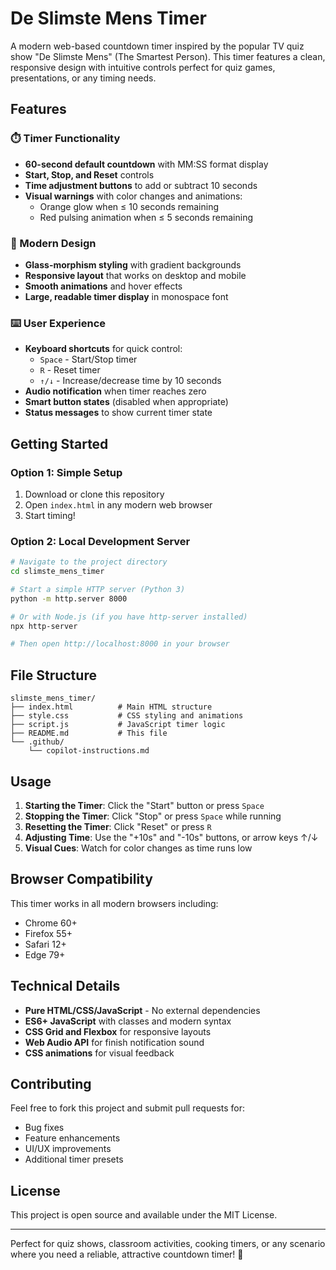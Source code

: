 # De Slimste Mens Timer

A modern web-based countdown timer inspired by the popular TV quiz show "De Slimste Mens" (The Smartest Person). This timer features a clean, responsive design with intuitive controls perfect for quiz games, presentations, or any timing needs.

## Features

### ⏱️ Timer Functionality
- **60-second default countdown** with MM:SS format display
- **Start, Stop, and Reset** controls
- **Time adjustment buttons** to add or subtract 10 seconds
- **Visual warnings** with color changes and animations:
  - Orange glow when ≤ 10 seconds remaining
  - Red pulsing animation when ≤ 5 seconds remaining

### 🎨 Modern Design
- **Glass-morphism styling** with gradient backgrounds
- **Responsive layout** that works on desktop and mobile
- **Smooth animations** and hover effects
- **Large, readable timer display** in monospace font

### ⌨️ User Experience
- **Keyboard shortcuts** for quick control:
  - `Space` - Start/Stop timer
  - `R` - Reset timer
  - `↑/↓` - Increase/decrease time by 10 seconds
- **Audio notification** when timer reaches zero
- **Smart button states** (disabled when appropriate)
- **Status messages** to show current timer state

## Getting Started

### Option 1: Simple Setup
1. Download or clone this repository
2. Open `index.html` in any modern web browser
3. Start timing!

### Option 2: Local Development Server
```bash
# Navigate to the project directory
cd slimste_mens_timer

# Start a simple HTTP server (Python 3)
python -m http.server 8000

# Or with Node.js (if you have http-server installed)
npx http-server

# Then open http://localhost:8000 in your browser
```

## File Structure

```
slimste_mens_timer/
├── index.html          # Main HTML structure
├── style.css           # CSS styling and animations
├── script.js           # JavaScript timer logic
├── README.md           # This file
└── .github/
    └── copilot-instructions.md
```

## Usage

1. **Starting the Timer**: Click the "Start" button or press `Space`
2. **Stopping the Timer**: Click "Stop" or press `Space` while running
3. **Resetting the Timer**: Click "Reset" or press `R`
4. **Adjusting Time**: Use the "+10s" and "-10s" buttons, or arrow keys ↑/↓
5. **Visual Cues**: Watch for color changes as time runs low

## Browser Compatibility

This timer works in all modern browsers including:
- Chrome 60+
- Firefox 55+
- Safari 12+
- Edge 79+

## Technical Details

- **Pure HTML/CSS/JavaScript** - No external dependencies
- **ES6+ JavaScript** with classes and modern syntax
- **CSS Grid and Flexbox** for responsive layouts
- **Web Audio API** for finish notification sound
- **CSS animations** for visual feedback

## Contributing

Feel free to fork this project and submit pull requests for:
- Bug fixes
- Feature enhancements
- UI/UX improvements
- Additional timer presets

## License

This project is open source and available under the MIT License.

---

Perfect for quiz shows, classroom activities, cooking timers, or any scenario where you need a reliable, attractive countdown timer! 🎯
